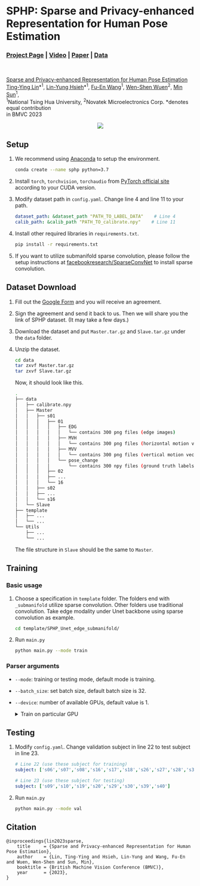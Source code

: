 # SPHP: Sparse and Privacy-enhanced Representation for Human Pose Estimation
### [Project Page](https://lyhsieh.github.io/sphp/) | [Video](https://youtu.be/BdwL34Bd7e8?si=Pp-VUgmPCV9UH_wS) | [Paper](https://arxiv.org/abs/2309.09515) | [Data](https://forms.gle/wsfpLX6g7A1FDz5y5)

<br>

[Sparse and Privacy-enhanced Representation for Human Pose Estimation](https://lyhsieh.github.io/sphp/)  
 [Ting-Ying Lin]()\*<sup>1</sup>,
 [Lin-Yung Hsieh](https://lyhsieh.github.io/)\*<sup>1</sup>,
 [Fu-En Wang](https://fuenwang.phd/)<sup>1</sup>,
 [Wen-Shen Wuen]()<sup>2</sup>,
 [Min Sun](https://aliensunmin.github.io/)<sup>1</sup>,
 <br>
 <sup>1</sup>National Tsing Hua University, <sup>2</sup>Novatek Microelectronics Corp.
  \*denotes equal contribution  
in BMVC 2023

<div align="center">
<img src="img/sphp.gif">
</div>



## Setup

1. We recommend using [Anaconda](https://www.anaconda.com/download) to setup the environment.

    ```bash
    conda create --name sphp python=3.7
    ```

1. Install `torch`, `torchvision`, `torchaudio` from [PyTorch official site](https://pytorch.org/get-started/locally/) according to your CUDA version.

1. Modify dataset path in `config.yaml`. Change line 4 and line 11 to your path.

    ```yaml
    dataset_path: &dataset_path "PATH_TO_LABEL_DATA"    # Line 4
    calib_path: &calib_path "PATH_TO_calibrate.npy"    # Line 11
    ```

1. Install other required libraries in `requirements.txt`.
    ```bash
    pip install -r requirements.txt
    ```

1. If you want to utilize submanifold sparse convolution, please follow the setup instructions at [facebookresearch/SparseConvNet](https://github.com/facebookresearch/SparseConvNet) to install sparse convolution.

## Dataset Download

1. Fill out the [Google Form](https://forms.gle/wsfpLX6g7A1FDz5y5 ) and you will receive an agreement. 

1. Sign the agreement and send it back to us. Then we will share you the link of SPHP dataset. (It may take a few days.)

1. Download the dataset and put `Master.tar.gz` and `Slave.tar.gz` under the `data` folder.

1. Unzip the dataset. 
    ```bash
    cd data
    tar zxvf Master.tar.gz
    tar zxvf Slave.tar.gz
    ```
    Now, it should look like this. 
    ```bash
    .
    ├── data
    │   ├── calibrate.npy
    │   ├── Master
    │   │   ├── s01
    │   │   │   ├── 01
    │   │   │   │   ├── EDG 
    │   │   │   │   │   └── contains 300 png files (edge images)
    │   │   │   │   ├── MVH 
    │   │   │   │   │   └── contains 300 png files (horizontal motion vector)
    │   │   │   │   ├── MVV 
    │   │   │   │   │   └── contains 300 png files (vertical motion vector)
    │   │   │   │   └── pose_change 
    │   │   │   │       └── contains 300 npy files (ground truth labels)
    │   │   │   ├── 02
    │   │   │   ├── ...
    │   │   │   └── 16
    │   │   ├── s02
    │   │   ├── ...
    │   │   └── s16
    │   └── Slave
    ├── template
    │   ├── ...
    │   └── ...
    └── Utils
        ├── ...
        └── ...
    ```
    
    The file structure in `Slave` should be the same to `Master`.

## Training

### Basic usage

1. Choose a specification in `template` folder. The folders end with `_submanifold` utilize sparse convolution. Other folders use traditional convolution. Take edge modality under Unet backbone using sparse convolution as example.

    ```bash
    cd template/SPHP_Unet_edge_submanifold/
    ```

1. Run `main.py`
    ```bash
    python main.py --mode train
    ```

### Parser arguments

* `--mode`: training or testing mode, default mode is training.

* `--batch_size`: set batch size, default batch size is 32.

* `--device`: number of available GPUs, default value is 1.

    <details> <summary>Train on particular GPU</summary>

    To train on a particular GPU, insert the `CUDA_VISIBLE_DEVICES` before executing the command. Ensure consistency with the `--device` configuration.

    ```bash
    CUDA_VISIBLE_DEVICES=0,1,3 python main.py --mode train --device 3 --batch_size 64
    ```

    </details>

## Testing

1. Modify `config.yaml`. Change validation subject in line 22 to test subject in line 23.

    ```yaml
    # Line 22 (use these subject for training)
    subject: ['s06','s07','s08','s16','s17','s18','s26','s27','s28','s36','s37','s38'] 
    
    # Line 23 (use these subject for testing)
    subject: ['s09','s10','s19','s20','s29','s30','s39','s40'] 
    ```

1. Run `main.py`
    ```bash
    python main.py --mode val
    ```

## Citation
  >
    @inproceedings{lin2023sparse,
        title     = {Sparse and Privacy-enhanced Representation for Human Pose Estimation},
        author    = {Lin, Ting-Ying and Hsieh, Lin-Yung and Wang, Fu-En and Wuen, Wen-Shen and Sun, Min},
        booktitle = {British Machine Vision Conference (BMVC)},
        year      = {2023},
    }